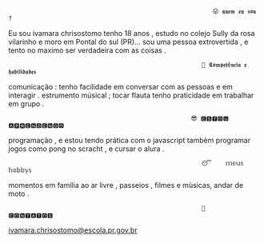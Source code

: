                                                              😜 𝖖𝖚𝖊𝖒 𝖊𝖚 𝖘𝖔𝖚 ?
 Eu sou ivamara chrisostomo tenho 18 anos , estudo no colejo Sully da rosa vilarinho e  moro em Pontal do sul (PR)...
sou uma pessoa extrovertida , e tento no maximo ser verdadeira com as coisas .


                                                          😬 𝕮𝖔𝖒𝖕𝖊𝖙ê𝖓𝖈𝖎𝖆 𝖊 𝖍𝖆𝖇𝖎𝖑𝖎𝖉𝖆𝖉𝖊𝖘
comunicação : tenho facilidade em conversar com as pessoas e em interagir .
estrumento músical ; tocar flauta 
tenho praticidade em trabalhar em grupo .

                                                       😎 🅴🆂🆃🅾🆄 🅰🅿🆁🅴🅽🅳🅴🅽🅳🅾
                                                        
                                                        
programação , e estou tendo prática com o javascript tambèm programar jogos como pong no scracht , e cursar o alura .

                                                          😴    𝕞𝕖𝕦𝕤 𝕙𝕠𝕓𝕓𝕪𝕤
                                                        
momentos em família ao ar livre , passeios , filmes e mùsicas, andar de moto .


                                                          💩   🅲🅾🅽🆃🅰🆃🅾🆂    
                                                             
 ivamara.chrisostomo@escola.pr.gov.br                                                            
                                                            
